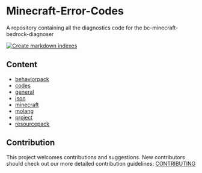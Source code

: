 # Minecraft-Error-Codes

A repository containing all the diagnostics code for the bc-minecraft-bedrock-diagnoser

[![Create markdown indexes](https://github.com/Blockception/Minecraft-Error-Codes/actions/workflows/create-indexes.yml/badge.svg)](https://github.com/Blockception/Minecraft-Error-Codes/actions/workflows/create-indexes.yml)

## Content

- [behaviorpack](./behaviorpack/index.md)
- [codes](./codes/index.md)
- [general](./general/index.md)
- [json](./json/index.md)
- [minecraft](./minecraft/index.md)
- [molang](./molang/index.md)
- [project](./project/index.md)
- [resourcepack](./resourcepack/index.md)

## Contribution

This project welcomes contributions and suggestions. New contributors should check out our more detailed contribution guidelines:
[CONTRIBUTING](./CONTRIBUTING.md)
